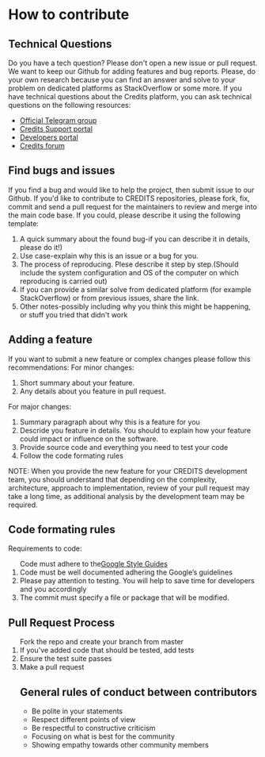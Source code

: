 <h1>How to contribute</h1>
<h2>Technical Questions</h2>
<p>Do you have a tech question? Please don't open a new issue or pull request. We want to keep our Github for adding features and bug reports. Please, do your own research because you can find an answer and solve to your problem on dedicated platforms as StackOverflow or some more.
If you have technical questions about the Credits platform, you can ask technical questions on the following resources:</p>
<ul>
<li><a href="https://t.me/creditscom">Official Telegram group</a></li>
<li><a href="https://support.credits.com/">Credits Support portal</a></li>
<li><a href="https://developers.credits.com/">Developers portal</a></li>
<li><a href="http://forum.credits.com/">Credits forum</a></li>
</ul>
<h2>Find bugs and issues</h2>
<p>If you find a bug and would like to help the project, then submit issue to our Github. If you'd like to contribute to CREDITS repositories, please fork, fix, commit and send a pull request for the maintainers to review and merge into the main code base.
If you could, please describe it using the following template:</p>
<ol style='1'>
<li>A quick summary about the found bug-if you can describe it in details, please do it!)</li>
<li>Use case-explain why this is an issue or a bug for you.</li>
<li>The process of reproducing. Plese describe it step by step.(Should include the system configuration and OS of the computer on which reproducing is carried out)</li>
<li>If you can provide a similar solve from dedicated platform (for example StackOverflow) or from previous issues, share the link.</li>
<li>Other notes-possibly including why you think this might be happening, or stuff you tried that didn't work</li>
</ol>
<h2>Adding a feature</h2>
If you want to submit a new feature or complex changes please follow this recommendations:
For minor changes:
<ol style='1'>
<li>Short summary about your feature.</li>
<li>Any details about you feature in pull request.</li>
</ol>
For major changes:
<ol style='1'>
<li>Summary paragraph about why this is a feature for you</li>
<li>Descride you feature in details. You should to explain how your feature could impact or influence on the software.</li>
<li>Provide source code and everything you need to test your code</li>
<li>Follow the code formating rules</li>
</ol>
<p>NOTE: When you provide the new feature for your CREDITS development team, you should understand that depending on the complexity, architecture, approach to implementation, review of your pull request may take a long time, as additional analysis by the development team may be required.</p>
<h2> Code formating rules</h2>
<p>Requirements to code:</p>
<ol style='1'
<li>Code must adhere  to the<a href="https://google.github.io/styleguide/">Google Style Guides</a></li>
<li>Code must be well documented adhering the Google’s guidelines</li>
<li>Please pay attention to testing. You will help to save time for developers and you accordingly</li>
<li> The commit must specify a file or package that will be modified.</li>
</ol>
<h2>Pull Request Process</h2>
<ol style='1'
<li>Fork the repo and create your branch from master</li>
<li>If you've added code that should be tested, add tests</li>
<li>Ensure the test suite passes</li>
<li>Make a pull request</li>
<h2>General rules of conduct between contributors</h2>
<ul>
<li>Be polite in your statements</li>
<li>Respect different points of view</li>
<li>Be respectful to constructive criticism</li>
<li>Focusing on what is best for the community</li>
<li>Showing empathy towards other community members</li>
</ul>
